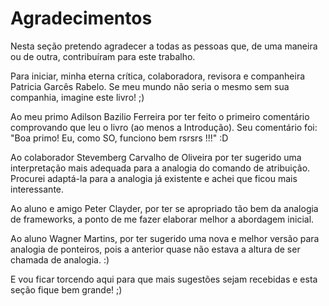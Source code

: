 # Agradecimentos

Nesta seção pretendo agradecer a todas as pessoas que, de uma maneira ou de outra, contribuíram para este trabalho.

Para iniciar, minha eterna crítica, colaboradora, revisora e companheira Patricia Garcês Rabelo. Se meu mundo não seria o mesmo sem sua companhia, imagine este livro! ;)

Ao meu primo Adilson Bazilio Ferreira por ter feito o primeiro comentário comprovando que leu o livro (ao menos a Introdução). Seu comentário foi: "Boa primo! Eu, como SO, funciono bem rsrsrs !!!" :D

Ao colaborador Stevemberg Carvalho de Oliveira por ter sugerido uma interpretação mais adequada para a analogia do comando de atribuição. Procurei adaptá-la para a analogia já existente e achei que ficou mais interessante.

Ao aluno e amigo Peter Clayder, por ter se apropriado tão bem da analogia de frameworks, a ponto de me fazer elaborar melhor a abordagem inicial.

Ao aluno Wagner Martins, por ter sugerido uma nova e melhor versão para analogia de ponteiros, pois a anterior quase não estava a altura de ser chamada de analogia. :)

E vou ficar torcendo aqui para que mais sugestões sejam recebidas e esta seção fique bem grande! ;)

